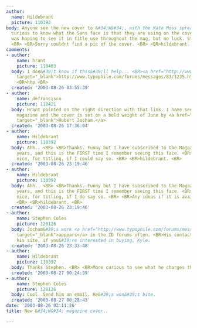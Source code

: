 ```yaml
---
author:
  name: Hildebrant
  picture: 110392
body: Anyone see the new cover to &#34;W&#34;, with the Kate Moss spreads? <BR> <BR>I&#39;m
  curious to know what the Sans face is that they are using on the cover. <BR> <BR>I
  was hoping to see it in title use throughout the mag, but no luck. Stuck with clarendon.
  <BR> <BR>Sorry couldnt find a pic of the cover. <BR> <BR>hildebrant.
comments:
- author:
    name: hrant
    picture: 110403
  body: I don&#39;t know if this&#39;ll help... <BR><a href="http://www.typophile.com/forums/messages/83/1235.html"
    target="_blank">http://www.typophile.com/forums/messages/83/1235.html</a> <BR>
    <BR>hhp <BR>
  created: '2003-08-26 03:55:39'
- author:
    name: defrancisco
    picture: 110421
  body: Hrant pointed on the right direction with that link. I have seen  <BR>the
    magazine and the cover is set on a bold weight of June by <a href="http://www.hubertjocham.de"
    target="_blank">Hubert Jocham.</a>
  created: '2003-08-26 17:36:04'
- author:
    name: Hildebrant
    picture: 110392
  body: Ahh.. <BR> <BR>Thanks. Funny but I have subscribed to the Magazine for a couple
    years, and this is the FIRST time I remember seeing this face. <BR> <BR>Quite
    nice, for titling, if I could say so. <BR> <BR>hildebrant. <BR>
  created: '2003-08-26 23:19:46'
- author:
    name: Hildebrant
    picture: 110392
  body: Ahh.. <BR> <BR>Thanks. Funny but I have subscribed to the Magazine for a couple
    years, and this is the FIRST time I remember seeing this face. <BR> <BR>Quite
    nice, for titling, if I do say so. <BR> <BR>Any ideas if it is available for purchase?
    <BR> <BR>hildebrant. <BR>
  created: '2003-08-26 23:19:46'
- author:
    name: Stephen Coles
    picture: 128126
  body: Jocham&#39;s work <a href="http://www.typophile.com/forums/messages/83/13784.html"
    target="_blank">appears</a> in the ID forums often. <BR>His contact info is at
    his site, if you&#39;re interested in buying, Kyle.
  created: '2003-08-26 23:33:48'
- author:
    name: Hildebrant
    picture: 110392
  body: Thanks Stephen. <BR> <BR>More curious to see what he charges than anything.
  created: '2003-08-27 00:24:39'
- author:
    name: Stephen Coles
    picture: 128126
  body: Cool. Send him an email. He&#39;s won&#39;t bite.
  created: '2003-08-27 00:28:43'
date: '2003-08-26 02:11:26'
title: New &#34;W&#34; magazine cover..

---
```

